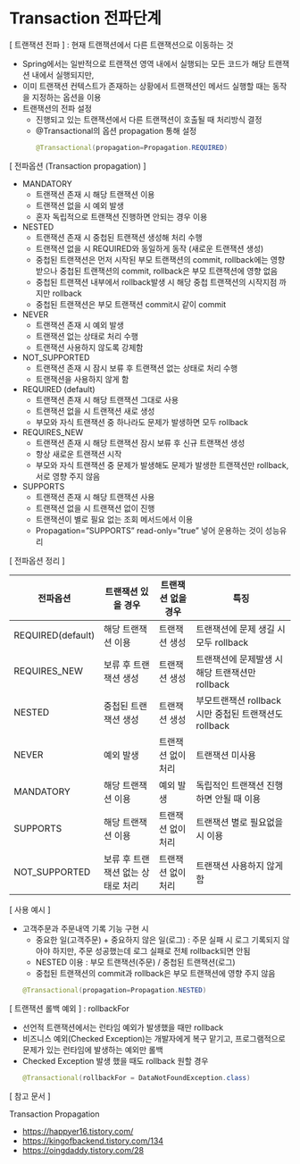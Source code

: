 # Transaction 전파단계

[ 트랜잭션 전파 ] : 현재 트랜잭션에서 다른 트랜잭션으로 이동하는 것

- Spring에서는 일반적으로 트랜잭션 영역 내에서 실행되는 모든 코드가 해당 트랜잭션 내에서 실행되지만,
- 이미 트랜잭션 컨텍스트가 존재하는 상황에서 트랜잭션인 메서드 실행할 때는 동작을 지정하는 옵션을 이용
- 트랜잭션의 전파 설정
  - 진행되고 있는 트랜잭션에서 다른 트랜잭션이 호출될 때 처리방식 결정
  - @Transactional의 옵션 propagation 통해 설정
    ```java
    @Transactional(propagation=Propagation.REQUIRED)
    ```

[ 전파옵션 (Transaction propagation) ]

- MANDATORY
  - 트랜잭션 존재 시 해당 트랜잭션 이용
  - 트랜잭션 없을 시 예외 발생
  - 혼자 독립적으로 트랜잭션 진행하면 안되는 경우 이용
- NESTED
  - 트랜잭션 존재 시 중첩된 트랜잭션 생성해 처리 수행
  - 트랜잭션 없을 시 REQUIRED와 동일하게 동작 (새로운 트랜잭션 생성)
  - 중첩된 트랜잭션은 먼저 시작된 부모 트랜잭션의 commit, rollback에는 영향 받으나 중첩된 트랜잭션의 commit, rollback은 부모 트랜잭션에 영향 없음
  - 중첩된 트랜잭션 내부에서 rollback발생 시 해당 중첩 트랜잭션의 시작지점 까지만 rollback
  - 중첩된 트랜잭션은 부모 트랜잭션 commit시 같이 commit
- NEVER
  - 트랜잭션 존재 시 예외 발생
  - 트랜잭션 없는 상태로 처리 수행
  - 트랜잭션 사용하지 않도록 강제함
- NOT_SUPPORTED
  - 트랜잭션 존재 시 잠시 보류 후 트랜잭션 없는 상태로 처리 수행
  - 트랜잭션을 사용하지 않게 함
- REQUIRED (default)
  - 트랜잭션 존재 시 해당 트랜잭션 그대로 사용
  - 트랜잭션 없을 시 트랜잭션 새로 생성
  - 부모와 자식 트랜잭션 중 하나라도 문제가 발생하면 모두 rollback
- REQUIRES_NEW
  - 트랜잭션 존재 시 해당 트랜잭션 잠시 보류 후 신규 트랜잭션 생성
  - 항상 새로운 트랜잭션 시작
  - 부모와 자식 트랜잭션 중 문제가 발생해도 문제가 발생한 트랜잭션만 rollback, 서로 영향 주지 않음
- SUPPORTS
  - 트랜잭션 존재 시 해당 트랜잭션 사용
  - 트랜잭션 없을 시 트랜잭션 없이 진행
  - 트랜잭션이 별로 필요 없는 조회 메서드에서 이용
  - Propagation=”SUPPORTS” read-only=”true” 넣어 운용하는 것이 성능유리

[ 전파옵션 정리 ]

| 전파옵션          | 트랜잭션 있을 경우                | 트랜잭션 없을 경우 | 특징                                                  |
| ----------------- | --------------------------------- | ------------------ | ----------------------------------------------------- |
| REQUIRED(default) | 해당 트랜잭션 이용                | 트랜잭션 생성      | 트랜잭션에 문제 생길 시 모두 rollback                 |
| REQUIRES_NEW      | 보류 후 트랜잭션 생성             | 트랜잭션 생성      | 트랜잭션에 문제발생 시 해당 트랜잭션만 rollback       |
| NESTED            | 중첩된 트랜잭션 생성              | 트랜잭션 생성      | 부모트랜잭션 rollback 시만 중첩된 트랜잭션도 rollback |
| NEVER             | 예외 발생                         | 트랜잭션 없이 처리 | 트랜잭션 미사용                                       |
| MANDATORY         | 해당 트랜잭션 이용                | 예외 발생          | 독립적인 트랜잭션 진행하면 안될 때 이용               |
| SUPPORTS          | 해당 트랜잭션 이용                | 트랜잭션 없이 처리 | 트랜잭션 별로 필요없을 시 이용                        |
| NOT_SUPPORTED     | 보류 후 트랜잭션 없는 상태로 처리 | 트랜잭션 없이 처리 | 트랜잭션 사용하지 않게 함                             |

[ 사용 예시 ]

- 고객주문과 주문내역 기록 기능 구현 시
  - 중요한 일(고객주문) + 중요하지 않은 일(로그) : 주문 실패 시 로그 기록되지 않아야 하지만, 주문 성공했는데 로그 실패로 전체 rollback되면 안됨
  - NESTED 이용 : 부모 트랜잭션(주문) / 중첩된 트랜잭션(로그)
  - 중첩된 트랜잭션의 commit과 rollback은 부모 트랜잭션에 영향 주지 않음
  ```java
  @Transactional(propagation=Propagation.NESTED)
  ```

[ 트랜잭션 롤백 예외 ] : rollbackFor

- 선언적 트랜잭션에서는 런타임 예외가 발생했을 때만 rollback
- 비즈니스 예외(Checked Exception)는 개발자에게 복구 맡기고, 프로그램적으로 문제가 있는 런타임에 발생하는 예외만 롤백
- Checked Exception 발생 했을 때도 rollback 원할 경우
  ```java
  @Transactional(rollbackFor = DataNotFoundException.class)
  ```

[ 참고 문서 ]

Transaction Propagation

- https://happyer16.tistory.com/
- https://kingofbackend.tistory.com/134
- https://oingdaddy.tistory.com/28
